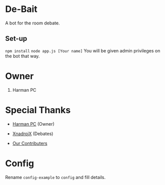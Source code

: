 # De-Bait
A bot for the room debate.

Set-up
------
``npm install``
``node app.js [Your name]``
You will be given admin privileges on the bot that way.
# Owner
1) Harman PC

# Special Thanks
- [Harman PC](https://github.com/HarmanPC) (Owner)

- [XnadrojX](https://github.com/JordanLow) (Debates)

- [Our Contributers](https://github.com/HarmanPC/harm-bot/graphs/contributors) 


# Config
Rename `config-example` to `config` and fill details.
